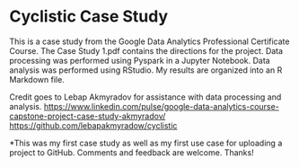 # Cyclistic Case Study
This is a case study from the Google Data Analytics Professional Certificate Course.  The Case Study 1.pdf contains the directions for the project.  Data processing was performed using Pyspark in a Jupyter Notebook.  Data analysis was performed using RStudio.  My results are organized into an R Markdown file.

Credit goes to Lebap Akmyradov for assistance with data processing and analysis.
https://www.linkedin.com/pulse/google-data-analytics-course-capstone-project-case-study-akmyradov/
https://github.com/lebapakmyradow/cyclistic

*This was my first case study as well as my first use case for uploading a project to GitHub.  Comments and feedback are welcome.  Thanks!
